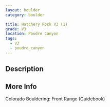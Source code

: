 ```yaml
---
layout: boulder
category: boulder

title: Hatchery Rock V3 (1)
grade: V3
location: Poudre Canyon
tags:
  - v3
  - poudre_canyon
---
```


## Description


## More Info
Colorado Bouldering: Front Range (Guidebook)
